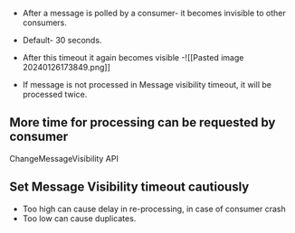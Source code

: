 - After a message is polled by a consumer- it becomes invisible to other consumers.
- Default- 30 seconds.
- After this timeout it again becomes visible
-![[Pasted image 20240126173849.png]]

- If message is not processed in Message visibility timeout, it will be processed twice. 

## More time for processing can be requested by consumer 
ChangeMessageVisibility API 

## Set Message Visibility timeout cautiously
- Too high can cause delay in re-processing, in case of consumer crash
- Too low can cause duplicates.